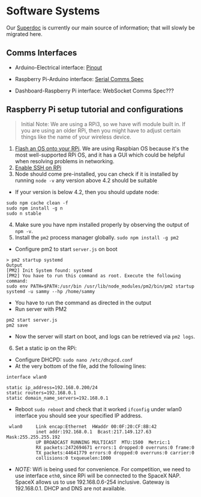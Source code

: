 # Software Systems

Our [Superdoc](https://docs.google.com/document/d/1ZqDp1sfxVkDEsVfQ0Fsqpa6n7totzh_2IA4IrXp5i_4/edit) 
is currently our main source of information; that will slowly be migrated here.

## Comms Interfaces

- Arduino-Electrical interface: [Pinout](https://docs.google.com/spreadsheets/d/18PZNkgs89I_vvb521Zw7m2bll4Fvnhqy8EalrwVd7fA/edit#gid=1787642201)

- Raspberry Pi-Arduino interface: [Serial Comms Spec](http://htmlpreview.github.io/?https://github.com/teamwaterloop/communication-system/blob/master/communication_format.html)

- Dashboard-Raspberry Pi interface: WebSocket Comms Spec???

## Raspberry Pi setup tutorial and configurations

> Initial Note: We are using a RPi3, so we have wifi module built in. If you are using an older RPi, then you might have to adjust certain things like the name of your wireless device.

1. [Flash an OS onto your RPi](https://www.raspberrypi.org/documentation/installation/installing-images/). We are using Raspbian OS because it's the most well-supported RPi OS, and it has a GUI which could be helpful when resolving problems in networking.
2. [Enable SSH on RPi](https://www.raspberrypi.org/documentation/remote-access/ssh/)
3. Node should come pre-installed, you can check if it is installed by running `node -v` any version above 4.2 should be suitable
* If your version is below 4.2, then you should update node:
```
sudo npm cache clean -f
sudo npm install -g n
sudo n stable
```
4. Make sure you have npm installed properly by observing the output of `npm -v`.
5. Install the `pm2` process manager globally. `sudo npm install -g pm2`
- Configure pm2 to start `server.js` on boot
```
> pm2 startup systemd
Output
[PM2] Init System found: systemd
[PM2] You have to run this command as root. Execute the following command:
sudo env PATH=$PATH:/usr/bin /usr/lib/node_modules/pm2/bin/pm2 startup systemd -u sammy --hp /home/sammy
``` 
- You have to run the command as directed in the output
- Run server with PM2 
```
pm2 start server.js
pm2 save
```
- Now the server will start on boot, and logs can be retrieved via `pm2 logs`.

6. Set a static ip on the RPi:
- Configure DHCPD: `sudo nano /etc/dhcpcd.conf`
- At the very bottom of the file, add the following lines:
```
interface wlan0

static ip_address=192.168.0.200/24
static routers=192.168.0.1
static domain_name_servers=192.168.0.1
```
- Reboot `sudo reboot` and check that it worked `ifconfig` under wlan0 interface you should see your specified IP address.
```
 wlan0     Link encap:Ethernet  HWaddr 00:0F:20:CF:8B:42
           inet addr:192.168.0.1  Bcast:217.149.127.63  Mask:255.255.255.192
           UP BROADCAST RUNNING MULTICAST  MTU:1500  Metric:1
           RX packets:2472694671 errors:1 dropped:0 overruns:0 frame:0
           TX packets:44641779 errors:0 dropped:0 overruns:0 carrier:0
           collisions:0 txqueuelen:1000
```
- *NOTE:* Wifi is being used for convenience. For competition, we need to use interface `eth0`, since RPi will be connected to the SpaceX NAP.
SpaceX allows us to use 192.168.0.6-254 inclusive. Gateway is 192.168.0.1. DHCP and DNS are not available.
